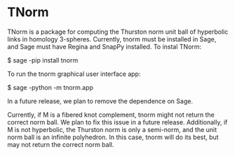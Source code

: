 # TNorm

TNorm is a package for computing the Thurston norm unit ball of hyperbolic links in homology 3-spheres. Currently, tnorm must be installed in Sage, and Sage must have Regina and SnapPy installed. To instal TNorm:

$ sage -pip install tnorm

To run the tnorm graphical user interface app:

$ sage -python -m tnorm.app

In a future release, we plan to remove the dependence on Sage.

Currently, if M is a fibered knot complement, tnorm might not return the correct norm ball. We plan to fix this issue in a future release. Additionally, if M is not hyperbolic, the Thurston norm is only a semi-norm, and the unit norm ball is an infinite polyhedron. In this case, tnorm will do its best, but may not return the correct norm ball.